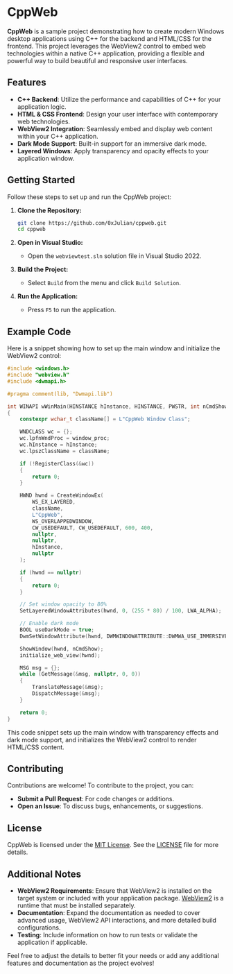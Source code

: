 # CppWeb

**CppWeb** is a sample project demonstrating how to create modern Windows desktop applications using C++ for the backend and HTML/CSS for the frontend. This project leverages the WebView2 control to embed web technologies within a native C++ application, providing a flexible and powerful way to build beautiful and responsive user interfaces.

## Features

- **C++ Backend**: Utilize the performance and capabilities of C++ for your application logic.
- **HTML & CSS Frontend**: Design your user interface with contemporary web technologies.
- **WebView2 Integration**: Seamlessly embed and display web content within your C++ application.
- **Dark Mode Support**: Built-in support for an immersive dark mode.
- **Layered Windows**: Apply transparency and opacity effects to your application window.

## Getting Started

Follow these steps to set up and run the CppWeb project:

1. **Clone the Repository:**

    ```sh
    git clone https://github.com/0xJulian/cppweb.git
    cd cppweb
    ```

2. **Open in Visual Studio:**

    - Open the `webviewtest.sln` solution file in Visual Studio 2022.

3. **Build the Project:**

    - Select `Build` from the menu and click `Build Solution`.

4. **Run the Application:**

    - Press `F5` to run the application.

## Example Code

Here is a snippet showing how to set up the main window and initialize the WebView2 control:

```cpp
#include <windows.h>
#include "webview.h"
#include <dwmapi.h>

#pragma comment(lib, "Dwmapi.lib")

int WINAPI wWinMain(HINSTANCE hInstance, HINSTANCE, PWSTR, int nCmdShow)
{
    constexpr wchar_t className[] = L"CppWeb Window Class";

    WNDCLASS wc = {};
    wc.lpfnWndProc = window_proc;
    wc.hInstance = hInstance;
    wc.lpszClassName = className;

    if (!RegisterClass(&wc))
    {
        return 0;
    }

    HWND hwnd = CreateWindowEx(
        WS_EX_LAYERED,
        className,
        L"CppWeb",
        WS_OVERLAPPEDWINDOW,
        CW_USEDEFAULT, CW_USEDEFAULT, 600, 400,
        nullptr,
        nullptr,
        hInstance,
        nullptr
    );

    if (hwnd == nullptr)
    {
        return 0;
    }

    // Set window opacity to 80%
    SetLayeredWindowAttributes(hwnd, 0, (255 * 80) / 100, LWA_ALPHA);

    // Enable dark mode
    BOOL useDarkMode = true;
    DwmSetWindowAttribute(hwnd, DWMWINDOWATTRIBUTE::DWMWA_USE_IMMERSIVE_DARK_MODE, &useDarkMode, sizeof(useDarkMode));

    ShowWindow(hwnd, nCmdShow);
    initialize_web_view(hwnd);

    MSG msg = {};
    while (GetMessage(&msg, nullptr, 0, 0))
    {
        TranslateMessage(&msg);
        DispatchMessage(&msg);
    }

    return 0;
}
```
This code snippet sets up the main window with transparency effects and dark mode support, and initializes the WebView2 control to render HTML/CSS content.

## Contributing

Contributions are welcome! To contribute to the project, you can:

- **Submit a Pull Request**: For code changes or additions.
- **Open an Issue**: To discuss bugs, enhancements, or suggestions.

## License

CppWeb is licensed under the [MIT License](https://opensource.org/license/mit). See the [LICENSE](https://github.com/0xJulian/cppweb/blob/main/LICENSE) file for more details.

## Additional Notes

- **WebView2 Requirements**: Ensure that WebView2 is installed on the target system or included with your application package. [WebView2](https://learn.microsoft.com/en-us/microsoft-edge/webview2/) is a runtime that must be installed separately.
- **Documentation**: Expand the documentation as needed to cover advanced usage, WebView2 API interactions, and more detailed build configurations.
- **Testing**: Include information on how to run tests or validate the application if applicable.

Feel free to adjust the details to better fit your needs or add any additional features and documentation as the project evolves!
